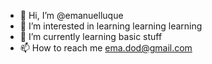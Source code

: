 - 👋 Hi, I’m @emanuelluque
- 👀 I’m interested in learning learning learning
- 🌱 I’m currently learning basic stuff  
- 📫 How to reach me ema.dod@gmail.com

<!---
emanuelluque/emanuelluque is a ✨ special ✨ repository because its `README.md` (this file) appears on your GitHub profile.
You can click the Preview link to take a look at your changes.
--->
